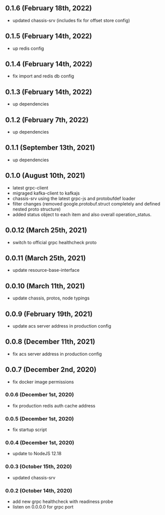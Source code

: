 ## 0.1.6 (February 18th, 2022)

- updated chassis-srv (includes fix for offset store config)

## 0.1.5 (February 14th, 2022)

- up redis config

## 0.1.4 (February 14th, 2022)

- fix import and redis db config

## 0.1.3 (February 14th, 2022)

- up dependencies

## 0.1.2 (February 7th, 2022)

- up dependencies

## 0.1.1 (September 13th, 2021)

- up dependencies

## 0.1.0 (August 10th, 2021)

- latest grpc-client
- migraged kafka-client to kafkajs
- chassis-srv using the latest grpc-js and protobufdef loader
- filter changes (removed google.protobuf.struct completely and defined nested proto structure)
- added status object to each item and also overall operation_status.

## 0.0.12 (March 25th, 2021)

- switch to official grpc healthcheck proto

## 0.0.11 (March 25th, 2021)

- update resource-base-interface

## 0.0.10 (March 11th, 2021)

- update chassis, protos, node typings

## 0.0.9 (February 19th, 2021)

- update acs server address in production config

## 0.0.8 (December 11th, 2021)

- fix acs server address in production config

## 0.0.7 (December 2nd, 2020)

- fix docker image permissions

### 0.0.6 (December 1st, 2020)

- fix production redis auth cache address

### 0.0.5 (December 1st, 2020)

- fix startup script

### 0.0.4 (December 1st, 2020)

- update to NodeJS 12.18

### 0.0.3 (October 15th, 2020)

- updated chassis-srv

### 0.0.2 (October 14th, 2020)

- add new grpc healthcheck with readiness probe
- listen on 0.0.0.0 for grpc port
